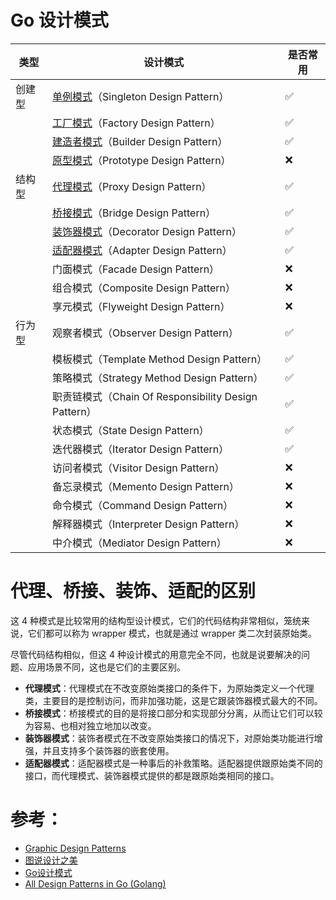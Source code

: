 # Go 设计模式

| 类型     | 设计模式                                                 | 是否常用   |
| -------- | ------------------------------------------------------   | ---------- |
| 创建型   | [单例模式](./01_singleton)（Singleton Design Pattern）   | ✅         |
|          | [工厂模式](./02_factory)（Factory Design Pattern）       | ✅         |
|          | [建造者模式](./03_builder)（Builder Design Pattern）     | ✅         |
|          | [原型模式](./04_prototype)（Prototype Design Pattern）   | ❌         |
| 结构型   | [代理模式](./05_proxy)（Proxy Design Pattern）           | ✅         |
|          | [桥接模式](./06_bridge)（Bridge Design Pattern）         | ✅         |
|          | [装饰器模式](./07_decorator)（Decorator Design Pattern） | ✅         |
|          | [适配器模式](./08_adapter)（Adapter Design Pattern）     | ✅         |
|          | 门面模式（Facade Design Pattern）                        | ❌         |
|          | 组合模式（Composite Design Pattern）                     | ❌         |
|          | 享元模式（Flyweight Design Pattern）                     | ❌         |
| 行为型   | 观察者模式（Observer Design Pattern）                    | ✅         |
|          | 模板模式（Template Method Design Pattern）               | ✅         |
|          | 策略模式（Strategy Method Design Pattern）               | ✅         |
|          | 职责链模式（Chain Of Responsibility Design Pattern）     | ✅         |
|          | 状态模式（State Design Pattern）                         | ✅         |
|          | 迭代器模式（Iterator Design Pattern）                    | ✅         |
|          | 访问者模式（Visitor Design Pattern）                     | ❌         |
|          | 备忘录模式（Memento Design Pattern）                     | ❌         |
|          | 命令模式（Command Design Pattern）                       | ❌         |
|          | 解释器模式（Interpreter Design Pattern）                 | ❌         |
|          | 中介模式（Mediator Design Pattern）                      | ❌         |

# 代理、桥接、装饰、适配的区别

这 4 种模式是比较常用的结构型设计模式，它们的代码结构非常相似，笼统来说，它们都可以称为 wrapper 模式，也就是通过 wrapper 类二次封装原始类。

尽管代码结构相似，但这 4 种设计模式的用意完全不同，也就是说要解决的问题、应用场景不同，这也是它们的主要区别。

- **代理模式**：代理模式在不改变原始类接口的条件下，为原始类定义一个代理类，主要目的是控制访问，而非加强功能，这是它跟装饰器模式最大的不同。
- **桥接模式**：桥接模式的目的是将接口部分和实现部分分离，从而让它们可以较为容易、也相对独立地加以改变。
- **装饰器模式**：装饰者模式在不改变原始类接口的情况下，对原始类功能进行增强，并且支持多个装饰器的嵌套使用。
- **适配器模式**：适配器模式是一种事后的补救策略。适配器提供跟原始类不同的接口，而代理模式、装饰器模式提供的都是跟原始类相同的接口。

# 参考：

- [Graphic Design Patterns](https://design-patterns.readthedocs.io/zh_CN/latest/index.html)
- [图说设计之美](https://time.geekbang.org/column/intro/100039001?tab=catalog)
- [Go设计模式](https://lailin.xyz/post/go-design-pattern.html)
- [All Design Patterns in Go (Golang)](https://golangbyexample.com/all-design-patterns-golang/)

